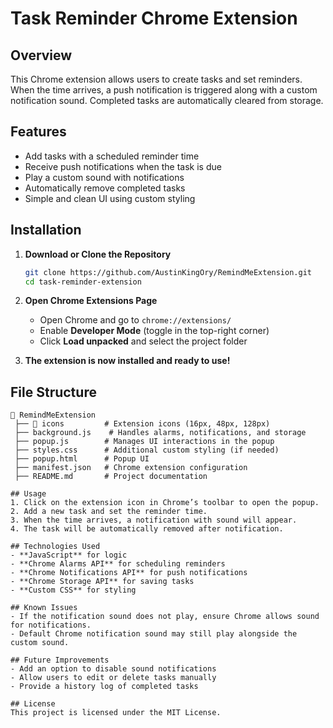 # Task Reminder Chrome Extension

## Overview
This Chrome extension allows users to create tasks and set reminders. When the time arrives, a push notification is triggered along with a custom notification sound. Completed tasks are automatically cleared from storage.

## Features
- Add tasks with a scheduled reminder time
- Receive push notifications when the task is due
- Play a custom sound with notifications
- Automatically remove completed tasks
- Simple and clean UI using custom styling

## Installation

1. **Download or Clone the Repository**
   ```sh
   git clone https://github.com/AustinKingOry/RemindMeExtension.git
   cd task-reminder-extension
   ```

2. **Open Chrome Extensions Page**
   - Open Chrome and go to `chrome://extensions/`
   - Enable **Developer Mode** (toggle in the top-right corner)
   - Click **Load unpacked** and select the project folder

3. **The extension is now installed and ready to use!**

## File Structure
```
📂 RemindMeExtension
 ├── 📂 icons         # Extension icons (16px, 48px, 128px)
 ├── background.js    # Handles alarms, notifications, and storage
 ├── popup.js        # Manages UI interactions in the popup
 ├── styles.css      # Additional custom styling (if needed)
 ├── popup.html      # Popup UI
 ├── manifest.json   # Chrome extension configuration
 ├── README.md       # Project documentation

## Usage
1. Click on the extension icon in Chrome’s toolbar to open the popup.
2. Add a new task and set the reminder time.
3. When the time arrives, a notification with sound will appear.
4. The task will be automatically removed after notification.

## Technologies Used
- **JavaScript** for logic
- **Chrome Alarms API** for scheduling reminders
- **Chrome Notifications API** for push notifications
- **Chrome Storage API** for saving tasks
- **Custom CSS** for styling

## Known Issues
- If the notification sound does not play, ensure Chrome allows sound for notifications.
- Default Chrome notification sound may still play alongside the custom sound.

## Future Improvements
- Add an option to disable sound notifications
- Allow users to edit or delete tasks manually
- Provide a history log of completed tasks

## License
This project is licensed under the MIT License.

